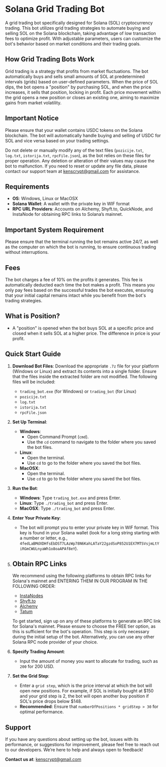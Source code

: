 # Solana Grid Trading Bot

A grid trading bot specifically designed for Solana (SOL) cryptocurrency trading. This bot utilizes grid trading strategies to automate buying and selling SOL on the Solana blockchain, taking advantage of low transaction fees to optimize profit. With adjustable parameters, users can customize the bot's behavior based on market conditions and their trading goals.

## How Grid Trading Bots Work

Grid trading is a strategy that profits from market fluctuations. The bot automatically buys and sells small amounts of SOL at predetermined intervals (grids) based on user-defined parameters. When the price of SOL dips, the bot opens a "position" by purchasing SOL, and when the price increases, it sells that position, locking in profit. Each price movement within the grid opens a new position or closes an existing one, aiming to maximize gains from market volatility.

## Important Notice

Please ensure that your wallet contains USDC tokens on the Solana blockchain. The bot will automatically handle buying and selling of USDC for SOL and vice versa based on your trading settings. 

Do not delete or manually modify any of the text files (`pozicije.txt`, `log.txt`, `istorija.txt`, `rpcFile.json`), as the bot relies on these files for proper operation. Any deletion or alteration of their values may cause the bot to malfunction. If you need to reset or update any file data, please contact our support team at [kenscrypt@gmail.com](mailto:kenscrypt@gmail.com) for assistance.

## Requirements

- **OS**: Windows, Linux or MacOSX
- **Solana Wallet**: A wallet with the private key in WIF format
- **RPC URL Providers**: Accounts on Alchemy, Shyft.to, QuickNode, and InstaNode for obtaining RPC links to Solana’s mainnet.

## Important System Requirement

Please ensure that the terminal running the bot remains active 24/7, as well as the computer on which the bot is running, to ensure continuous trading without interruptions.

## Fees

The bot charges a fee of 10% on the profits it generates. This fee is automatically deducted each time the bot makes a profit. This means you only pay fees based on the successful trades the bot executes, ensuring that your initial capital remains intact while you benefit from the bot's trading strategies.

## What is Position?
   - A "position" is opened when the bot buys SOL at a specific price and closed when it sells SOL at a higher price. The difference in price is your profit.

## Quick Start Guide

1. **Download Bot Files**: Download the appropriate `.7z` file for your platform (Windows or Linux) and extract its contents into a single folder. Ensure that the files inside the extracted folder are not modified. The following files will be included:
    - `trading_bot.exe` (for Windows) or `trading_bot` (for Linux)
    - `pozicije.txt`
    - `log.txt`
    - `istorija.txt`
    - `rpcFile.json`

2. **Set Up Terminal**:
   - **Windows**:
     - Open Command Prompt (`cmd`).
     - Use the `cd` command to navigate to the folder where you saved the bot files.
   - **Linux**:
     - Open the terminal.
     - Use `cd` to go to the folder where you saved the bot files.
   - **MacOSX**:
     - Open the terminal.
     - Use `cd` to go to the folder where you saved the bot files.

3. **Run the Bot**:
   - **Windows**: Type `trading_bot.exe` and press Enter.
   - **Linux**: Type `./trading_bot` and press Enter.
   - **MacOSX**: Type `./trading_bot` and press Enter.

4. **Enter Your Private Key**:
   - The bot will prompt you to enter your private key in WIF format. This key is found in your Solana wallet (look for a long string starting with a number or letter, e.g., `4fedLaBMdXDHfsEbDST7LAzWp78N6KahLATaY22gzdSoP852U1EX7MTSVsjmLtYiRGmCWULnyaWh1o8oaAPAf8eY`).

5. ## Obtain RPC Links

    We recommend using the following platforms to obtain RPC links for Solana's mainnet and ENTERING THEM IN OUR PROGRAM IN THE FOLLOWING ORDER: 
    
    - [InstaNodes](https://www.instanodes.io/)
    - [Shyft.to](https://shyft.to/)
    - [Alchemy](https://www.alchemy.com/)
    - [Tatum](https://tatum.io/chains/solana?gclid=Cj0KCQjwvpy5BhDTARIsAHSilyl86c-Gn1YK8AkBgQmBU01-DSw7vCOpHEE-52bX2Eb2naPVnAWEWzAaAuTSEALw_wcB&utm_content=695513777478&utm_term=solana%20rpc%20nodes&utm_source=google&utm_medium=cpc&utm_campaign=21154471190&hsa_acc=2664813199&hsa_cam=21154471190&hsa_grp=166249297571&hsa_ad=695513777478&hsa_src=g&hsa_tgt=kwd-1641675695499&hsa_kw=solana%20rpc%20nodes&hsa_mt=p&hsa_net=adwords&hsa_ver=3&gad_source=1)
    
    To get started, sign up on any of these platforms to generate an RPC link for Solana's mainnet. Please ensure to choose the FREE tier option, as this is sufficient for the bot's operation. This step is only necessary during the initial setup of the bot. Alternatively, you can use any other Solana RPC node provider of your choice.


7. **Specify Trading Amount**:
   - Input the amount of money you want to allocate for trading, such as `200` for 200 USD.


8. **Set the Grid Step**:
   - Enter a `grid step`, which is the price interval at which the bot will open new positions. For example, if SOL is initially bought at $150 and your grid step is 2, the bot will open another buy position if SOL's price drops below $148.
   - **Recommended**: Ensure that `numberOfPositions * gridStep > 30` for optimal performance.


## Support

If you have any questions about setting up the bot, issues with its performance, or suggestions for improvement, please feel free to reach out to our developers. We’re here to help and always open to feedback!

**Contact us at**: [kenscrypt@gmail.com](mailto:kenscrypt@gmail.com)
